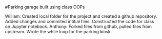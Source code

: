 #Parking garage built using class OOPs

William: Created local folder for the project and created a github repository. Added changes and commited intitial files. Constructed the code for class on Jupyter notebook.
Anthony: Forked files from github, pulled files from upstream. Wrote the while loop for the parking kiosk.